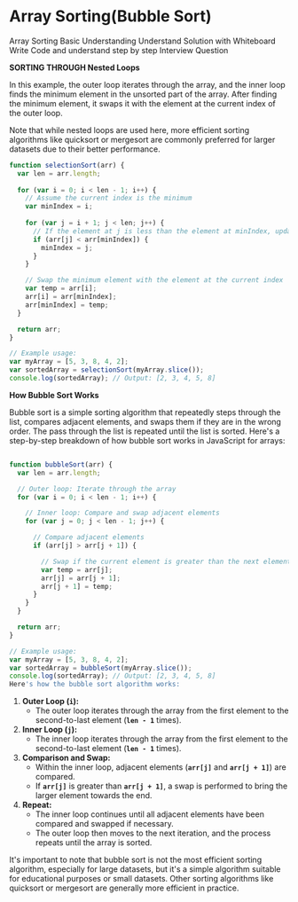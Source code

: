 # Array Sorting(Bubble Sort)

Array Sorting
Basic Understanding
Understand Solution with Whiteboard
Write Code and understand step by step
Interview Question

**SORTING THROUGH Nested Loops**

In this example, the outer loop iterates through the array, and the inner loop finds the minimum element in the unsorted part of the array. After finding the minimum element, it swaps it with the element at the current index of the outer loop.

Note that while nested loops are used here, more efficient sorting algorithms like quicksort or mergesort are commonly preferred for larger datasets due to their better performance.

```jsx
function selectionSort(arr) {
  var len = arr.length;
  
  for (var i = 0; i < len - 1; i++) {
    // Assume the current index is the minimum
    var minIndex = i;
    
    for (var j = i + 1; j < len; j++) {
      // If the element at j is less than the element at minIndex, update minIndex
      if (arr[j] < arr[minIndex]) {
        minIndex = j;
      }
    }

    // Swap the minimum element with the element at the current index
    var temp = arr[i];
    arr[i] = arr[minIndex];
    arr[minIndex] = temp;
  }

  return arr;
}

// Example usage:
var myArray = [5, 3, 8, 4, 2];
var sortedArray = selectionSort(myArray.slice());
console.log(sortedArray); // Output: [2, 3, 4, 5, 8]
```

**How Bubble Sort Works** 

Bubble sort is a simple sorting algorithm that repeatedly steps through the list, compares adjacent elements, and swaps them if they are in the wrong order. The pass through the list is repeated until the list is sorted. Here's a step-by-step breakdown of how bubble sort works in JavaScript for arrays:

```jsx

function bubbleSort(arr) {
  var len = arr.length;

  // Outer loop: Iterate through the array
  for (var i = 0; i < len - 1; i++) {

    // Inner loop: Compare and swap adjacent elements
    for (var j = 0; j < len - 1; j++) {

      // Compare adjacent elements
      if (arr[j] > arr[j + 1]) {

        // Swap if the current element is greater than the next element
        var temp = arr[j];
        arr[j] = arr[j + 1];
        arr[j + 1] = temp;
      }
    }
  }

  return arr;
}

// Example usage:
var myArray = [5, 3, 8, 4, 2];
var sortedArray = bubbleSort(myArray.slice());
console.log(sortedArray); // Output: [2, 3, 4, 5, 8]
Here's how the bubble sort algorithm works:
```

1. **Outer Loop (`i`):**
    - The outer loop iterates through the array from the first element to the second-to-last element (**`len - 1`** times).
2. **Inner Loop (`j`):**
    - The inner loop iterates through the array from the first element to the second-to-last element (**`len - 1`** times).
3. **Comparison and Swap:**
    - Within the inner loop, adjacent elements (**`arr[j]`** and **`arr[j + 1]`**) are compared.
    - If **`arr[j]`** is greater than **`arr[j + 1]`**, a swap is performed to bring the larger element towards the end.
4. **Repeat:**
    - The inner loop continues until all adjacent elements have been compared and swapped if necessary.
    - The outer loop then moves to the next iteration, and the process repeats until the array is sorted.

It's important to note that bubble sort is not the most efficient sorting algorithm, especially for large datasets, but it's a simple algorithm suitable for educational purposes or small datasets. Other sorting algorithms like quicksort or mergesort are generally more efficient in practice.
